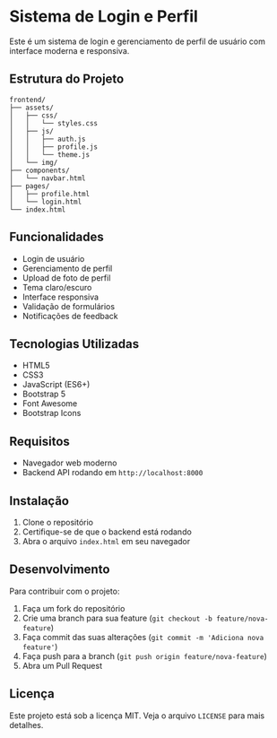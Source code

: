 # Sistema de Login e Perfil

Este é um sistema de login e gerenciamento de perfil de usuário com interface moderna e responsiva.

## Estrutura do Projeto

```
frontend/
├── assets/
│   ├── css/
│   │   └── styles.css
│   ├── js/
│   │   ├── auth.js
│   │   ├── profile.js
│   │   └── theme.js
│   └── img/
├── components/
│   └── navbar.html
├── pages/
│   ├── profile.html
│   └── login.html
└── index.html
```

## Funcionalidades

- Login de usuário
- Gerenciamento de perfil
- Upload de foto de perfil
- Tema claro/escuro
- Interface responsiva
- Validação de formulários
- Notificações de feedback

## Tecnologias Utilizadas

- HTML5
- CSS3
- JavaScript (ES6+)
- Bootstrap 5
- Font Awesome
- Bootstrap Icons

## Requisitos

- Navegador web moderno
- Backend API rodando em `http://localhost:8000`

## Instalação

1. Clone o repositório
2. Certifique-se de que o backend está rodando
3. Abra o arquivo `index.html` em seu navegador

## Desenvolvimento

Para contribuir com o projeto:

1. Faça um fork do repositório
2. Crie uma branch para sua feature (`git checkout -b feature/nova-feature`)
3. Faça commit das suas alterações (`git commit -m 'Adiciona nova feature'`)
4. Faça push para a branch (`git push origin feature/nova-feature`)
5. Abra um Pull Request

## Licença

Este projeto está sob a licença MIT. Veja o arquivo `LICENSE` para mais detalhes. 